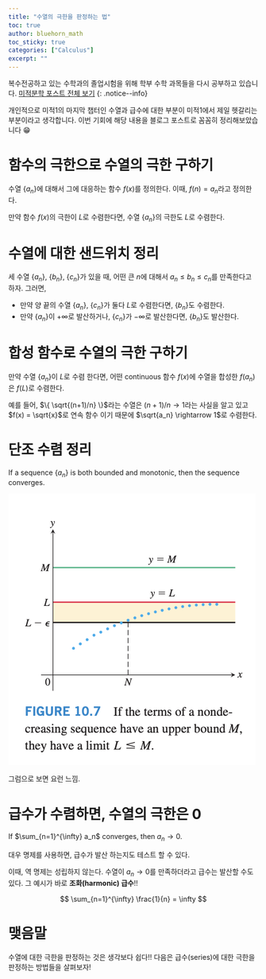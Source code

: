 ```yaml
---
title: "수열의 극한을 판정하는 법"
toc: true
author: bluehorn_math
toc_sticky: true
categories: ["Calculus"]
excerpt: ""
---
```


복수전공하고 있는 수학과의 졸업시험을 위해 학부 수학 과목들을 다시 공부하고 있습니다. [미적분학 포스트 전체 보기](/categories/calculus)
{: .notice--info}

개인적으로 미적1의 마지막 챕터인 수열과 급수에 대한 부분이 미적1에서 제일 헷갈리는 부분이라고 생각합니다. 이번 기회에 해당 내용을 블로그 포스트로 꼼꼼히 정리해보았습니다 😁

# 함수의 극한으로 수열의 극한 구하기

<div class="theorem" markdown="1">

수열 $\{ a_n \}$에 대해서 그에 대응하는 함수 $f(x)$를 정의한다. 이때, $f(n) = a_n$라고 정의한다.

만약 함수 $f(x)$의 극한이 $L$로 수렴한다면, 수열 $\{ a_n \}$의 극한도 $L$로 수렴한다.

</div>

# 수열에 대한 샌드위치 정리

<div class="theorem" markdown="1">

세 수열 $\{ a_n \}$, $\{ b_n \}$, $\{ c_n \}$가 있을 때, 어떤 큰 $n$에 대해서 $a_n \le b_n \le c_n$를 만족한다고 하자. 그러면,

- 만약 양 끝의 수열 $\{ a_n \}$, $\{ c_n \}$가 둘다 $L$로 수렴한다면, $\{ b_n \}$도 수렴한다.
- 만약 $\{ a_n \}$이 $+\infty$로 발산하거나, $\{ c_n \}$가 $-\infty$로 발산한다면, $\{ b_n \}$도 발산한다.

</div>

# 합성 함수로 수열의 극한 구하기

<div class="theorem" markdown="1">

만약 수열 $\{ a_n \}$이 $L$로 수렴 한다면, 어떤 continuous 함수 $f(x)$에 수열을 합성한 $f(a_n)$은 $f(L)$로 수렴한다.

</div>

예를 들어, $\{ \sqrt{(n+1)/n} \}$라는 수열은 $(n+1)/n \rightarrow 1$라는 사실을 알고 있고 $f(x) = \sqrt{x}$로 연속 함수 이기 때문에 $\sqrt{a_n} \rightarrow 1$로 수렴한다.

# 단조 수렴 정리

<div class="theorem" markdown="1">

If a sequence $\{ a_n \}$ is both bounded and monotonic, then the sequence converges.

</div>

![](/images/mathematics/calculus-1/monotonic-convergence-theorem.png)

그럼으로 보면 요런 느낌.

# 급수가 수렴하면, 수열의 극한은 0

<div class="theorem" markdown="1">

If $\sum_{n=1}^{\infty} a_n$ converges, then $a_n \rightarrow 0$.

</div>

대우 명제를 사용하면, 급수가 발산 하는지도 테스트 할 수 있다.

이때, 역 명제는 성립하지 않는다. <span class="red">수열이 $a_n \rightarrow 0$를 만족하더라고 급수는 발산할 수도 있다.</span> 그 예시가 바로 **조화(harmonic) 급수**!!

$$
\sum_{n=1}^{\infty} \frac{1}{n} = \infty
$$



# 맺음말

수열에 대한 극한을 판정하는 것은 생각보다 쉽다!! 다음은 급수(series)에 대한 극한을 판정하는 방법들을 살펴보자!